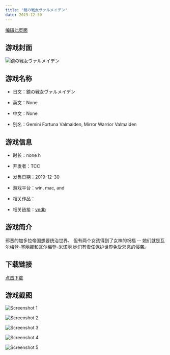 ```yaml
---
title: "鏡の戦女ヴァルメイデン"
date: 2019-12-30
---
```

[编辑此页面](https://github.com/ACG-3/ADV3-source/blob/main/source/_posts/games/%E9%8F%A1%E3%81%AE%E6%88%A6%E5%A5%B3%E3%83%B4%E3%82%A1%E3%83%AB%E3%83%A1%E3%82%A4%E3%83%87%E3%83%B3.md)

## 游戏封面

![鏡の戦女ヴァルメイデン](https%3A//pan.timero.xyz/onedrive/img_lib_001/%E9%8F%A1%E3%81%AE%E6%88%A6%E5%A5%B3%E3%83%B4%E3%82%A1%E3%83%AB%E3%83%A1%E3%82%A4%E3%83%87%E3%83%B3_cover.avif)


## 游戏名称

- 日文：鏡の戦女ヴァルメイデン
- 英文：None
- 中文：None

- 别名：Gemini Fortuna Valmaiden, Mirror Warrior Valmaiden


## 游戏信息

- 时长：none h
- 开发者：TCC
- 发售日期：2019-12-30
- 游戏平台：win, mac, and
- 相关作品：

- 相关链接：[vndb](https://vndb.org/v27478)


## 游戏简介

邪恶的加多拉帝国想要统治世界、
但有两个女孩得到了女神的祝福 --
她们就是瓦尔梅登-塞丽娜和瓦尔梅登-米诺丽
她们有责任保护世界免受邪恶的侵袭。




## 下载链接

[点击下载](https://pan.timero.xyz/onedrive/adv_lib_001/%E9%8F%A1%E3%81%AE%E6%88%A6%E5%A5%B3%E3%83%B4%E3%82%A1%E3%83%AB%E3%83%A1%E3%82%A4%E3%83%87%E3%83%B3)


## 游戏截图


![Screenshot 1](https%3A//pan.timero.xyz/onedrive/img_lib_001/%E9%8F%A1%E3%81%AE%E6%88%A6%E5%A5%B3%E3%83%B4%E3%82%A1%E3%83%AB%E3%83%A1%E3%82%A4%E3%83%87%E3%83%B3_Screenshot_1.avif)

![Screenshot 2](https%3A//pan.timero.xyz/onedrive/img_lib_001/%E9%8F%A1%E3%81%AE%E6%88%A6%E5%A5%B3%E3%83%B4%E3%82%A1%E3%83%AB%E3%83%A1%E3%82%A4%E3%83%87%E3%83%B3_Screenshot_2.avif)

![Screenshot 3](https%3A//pan.timero.xyz/onedrive/img_lib_001/%E9%8F%A1%E3%81%AE%E6%88%A6%E5%A5%B3%E3%83%B4%E3%82%A1%E3%83%AB%E3%83%A1%E3%82%A4%E3%83%87%E3%83%B3_Screenshot_3.avif)

![Screenshot 4](https%3A//pan.timero.xyz/onedrive/img_lib_001/%E9%8F%A1%E3%81%AE%E6%88%A6%E5%A5%B3%E3%83%B4%E3%82%A1%E3%83%AB%E3%83%A1%E3%82%A4%E3%83%87%E3%83%B3_Screenshot_4.avif)

![Screenshot 5](https%3A//pan.timero.xyz/onedrive/img_lib_001/%E9%8F%A1%E3%81%AE%E6%88%A6%E5%A5%B3%E3%83%B4%E3%82%A1%E3%83%AB%E3%83%A1%E3%82%A4%E3%83%87%E3%83%B3_Screenshot_5.avif)

